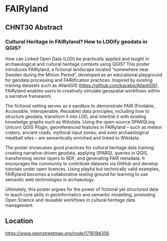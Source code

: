 # FAIRyland

## CHNT30 Abstract

### Cultural Heritage in FAIRyland? How to LODify geodata in QGIS?

How can Linked Open Data (LOD) be practically applied and taught in archaeological and cultural heritage contexts using QGIS? This poster introduces FAIRyland, a fictional landscape located “somewhere near Sweden during the Minion Period”, developed as an educational playground for geodata processing and FAIRification practices. Inspired by existing training datasets such as AtlantGIS (https://github.com/kacebe/AtlantGIS), FAIRyland enables users to creatively simulate geospatial workflows within a narrative framework.

The fictional setting serves as a sandbox to demonstrate FAIR (Findable, Accessible, Interoperable, Reusable) data principles, including how to structure geodata, transform it into LOD, and interlink it with existing knowledge graphs such as Wikidata. Using the open-source SPARQLing Unicorn QGIS Plugin, georeferenced features in FAIRyland – such as meteor craters, ancient roads, mythical input zones, and even archaeological meatball sites – are semantically enriched and linked to Wikidata.

The poster showcases good practices for cultural heritage data training: creating narrative-driven geodata, applying SPARQL queries in QGIS, transforming vector layers to RDF, and generating FAIR metadata. It encourages the community to contribute datasets via GitHub and develop tutorials under open licences. Using playful but technically valid examples, FAIRyland becomes a collaborative testing ground for learning to use semantic web technologies in archaeology.

Ultimately, this poster argues for the power of fictional yet structured data to teach core skills in geoinformatics and semantic modelling, promoting Open Science and reusable workflows in cultural heritage data management.

## Location

https://www.openstreetmap.org/node/1716194356
